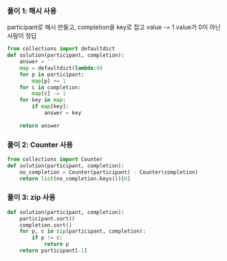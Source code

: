### 풀이 1: 해시 사용
participant로 해시 만들고, completion을 key로 잡고 value -= 1
value가 0이 아닌 사람이 정답

```python
from collections import defaultdict
def solution(participant, completion):
    answer = ''
    map = defaultdict(lambda:0)
    for p in participant:
        map[p] += 1
    for c in completion:
        map[c] -= 1
    for key in map:
        if map[key]: 
            answer = key
    
    return answer
```

### 풀이 2: Counter 사용
```python
from collections import Counter
def solution(participant, completion):
    no_completion = Counter(participant) - Counter(completion)
    return list(no_completion.keys())[0]
```

### 풀이 3: zip 사용
```python
def solution(participant, completion):
    participant.sort()
    completion.sort()
    for p, c in zip(participant, completion):
        if p != c:
            return p
    return participant[-1]
```
